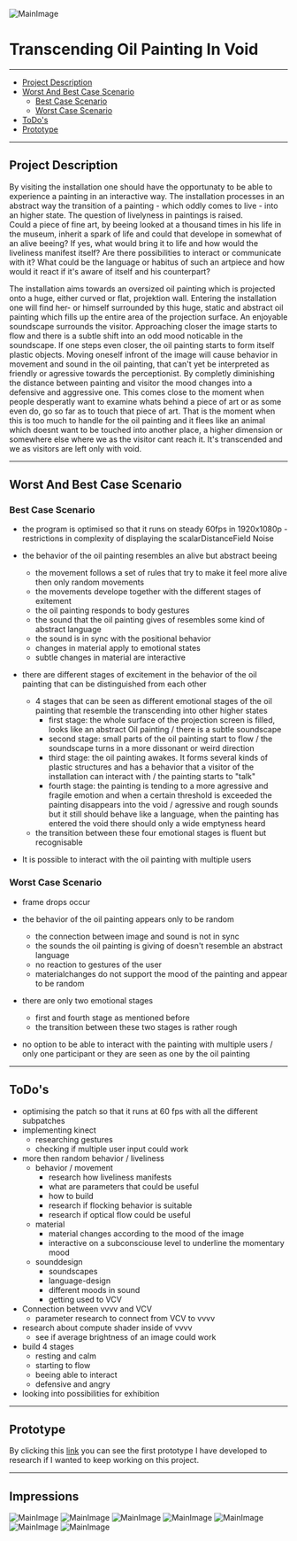  ![MainImage](./img/Oil_1.png)


 
 # Transcending Oil Painting In Void
 ___
 - [Project Description](#project-description)
 - [Worst And Best Case Scenario](#worst-and-best-case-scenario)
    - [Best Case Scenario](#best-case-scenario)
    - [Worst Case Scenario](#worst-case-scenario)
- [ToDo's](#toDo's)
- [Prototype](prototype)
  
___

## Project Description
By visiting the installation one should have the opportunaty to be able to experience a painting in an interactive way. The installation processes in an abstract way the transition of a painting - which oddly comes to live - into an higher state. The question of livelyness in paintings is raised. <br/>
Could a piece of fine art, by beeing looked at a thousand times in his life in the museum, inherit a spark of life and could that develope in somewhat of an alive beeing? If yes, what would bring it to life and how would the liveliness manifest itself? Are there possibilities to interact or communicate with it? What could be the language or habitus of such an artpiece and how would it react if it's aware of itself and his counterpart?

The installation aims towards an oversized oil painting which is projected onto a huge, either curved or flat, projektion wall. Entering the installation one will find her- or himself surrounded by this huge, static and abstract oil painting which fills up the entire area of the projection surface. An enjoyable soundscape surrounds the visitor. Approaching closer the image starts to flow and there is a subtle shift into an odd mood noticable in the soundscape. If one steps even closer, the oil painting starts to form itself plastic objects. Moving oneself infront of the image will cause behavior in movement and sound in the oil painting, that can't yet be interpreted as friendly or agressive towards the perceptionist. By completly diminishing the distance between painting and visitor the mood changes into a defensive and aggressive one. This comes close to the moment when people desperatly want to examine whats behind a piece of art or as some even do, go so far as to touch that piece of art. That is the moment when this is too much to handle for the oil painting and it flees like an animal which doesnt want to be touched into another place, a higher dimension or somewhere else where we as the visitor cant reach it. It's transcended and we as visitors are left only with void.
___


## Worst And Best Case Scenario

 
 ### Best Case Scenario

 * the program is optimised so that it runs on steady 60fps in 1920x1080p - restrictions in complexity of displaying the scalarDistanceField Noise
 * the behavior of the oil painting resembles an alive but abstract beeing
   * the movement follows a set of rules that try to make it feel more alive then only random movements
   * the movements develope together with the different stages of exitement
   * the oil painting responds to body gestures 
   * the sound that the oil painting gives of resembles some kind of abstract language
   * the sound is in sync with the positional behavior
   * changes in material apply to emotional states
   * subtle changes in material are interactive

* there are different stages of excitement in the behavior of the oil painting that can be distinguished from each other
  * 4 stages that can be seen as different emotional stages of the oil painting that resemble the transcending into other higher states
    * first stage: the whole surface of the projection screen is filled, looks like an abstract Oil painting / there is a subtle soundscape 
    * second stage: small parts of the oil painting start to flow / the soundscape turns in a more dissonant or weird direction
    * third stage: the oil painting awakes. It forms several kinds of plastic structures and has a behavior that a visitor of the installation can interact with / the painting starts to "talk"
    * fourth stage: the painting is tending to a more agressive and fragile emotion and when a certain threshold is exceeded the painting disappears into the void / agressive and rough sounds but it still should behave like a language, when the painting has entered the void there should only a wide emptyness heard
  * the transition between these four emotional stages is fluent but recognisable

* It is possible to interact with the oil painting with multiple users

 ### Worst Case Scenario

 * frame drops occur
 * the behavior of the oil painting appears only to be random
   * the connection between image and sound is not in sync
   * the sounds the oil painting is giving of doesn't resemble an abstract language
   * no reaction to gestures of the user
   * materialchanges do not support the mood of the painting and appear to be random

 * there are only two emotional stages
   * first and fourth stage as mentioned before
   * the transition between these two stages is rather rough
  
* no option to be able to interact with the painting with multiple users / only one participant or they are seen as one by the oil painting
  <br/>
___

## ToDo's

* optimising the patch so that it runs at 60 fps with all the different subpatches
* implementing kinect
  * researching gestures
  * checking if multiple user input could work
* more then random behavior / liveliness
  * behavior / movement
    * research how liveliness manifests
    * what are parameters that could be useful
    * how to build 
    * research if flocking behavior is suitable 
    * research if optical flow could be useful
  * material
    * material changes according to the mood of the image
    * interactive on a subconsciouse level to underline the momentary mood
  * sounddesign
    * soundscapes
    * language-design
    * different moods in sound
    * getting used to VCV
* Connection between vvvv and VCV
  * parameter research to connect from VCV to vvvv
* research about compute shader inside of vvvv
  * see if average brightness of an image could work 
* build 4 stages
   * resting and calm 
   * starting to flow
   * beeing able to interact
   * defensive and angry
* looking into possibilities for exhibition
___

## Prototype

By clicking this [link](https://www.youtube.com/watch?v=JbdPJjR85UM&t=36s) you can see the first prototype I have developed to research if I wanted to keep working on this project.

___

## Impressions

![MainImage](./img/Oil_2.png)
![MainImage](./img/Oil_3.png)
![MainImage](./img/Oil_4.png)
![MainImage](./img/Oil_5.png)
![MainImage](./img/Oil_6.png)
![MainImage](./img/Oil_7.png)
![MainImage](./img/Oil_8.png)
